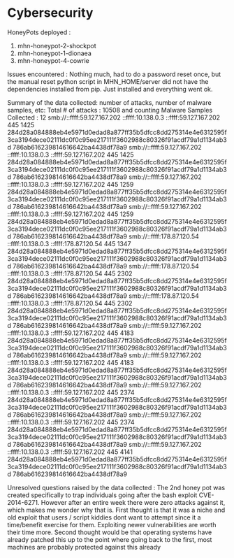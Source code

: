 # Cybersecurity


HoneyPots deployed :
1. mhn-honeypot-2-shockpot
2. mhn-honeypot-1-dionaea
3. mhn-honeypot-4-cowrie

Issues encountered : 
Nothing much, had to do a password reset once, but the manual reset python script in MHN_HOME/server did not
have the dependencies installed from pip. Just installed and everything went ok.

Summary of the data collected: number of attacks, number of malware samples, etc:
Total # of attacks : 10508 and counting
Malware Samples Collected : 12
smb://::ffff:59.127.167.202	::ffff:10.138.0.3	::ffff:59.127.167.202	445	1425	284d28a084888eb4e5971d0edad8a877ff35b5dfcc8dd275314e4e6312595f3ca3194dece02111dc0f0c95ee217111f3602988c80326f91acdf79a1d1134ab3d	786ab616239814616642ba4438df78a9
smb://::ffff:59.127.167.202	::ffff:10.138.0.3	::ffff:59.127.167.202	445	1425	284d28a084888eb4e5971d0edad8a877ff35b5dfcc8dd275314e4e6312595f3ca3194dece02111dc0f0c95ee217111f3602988c80326f91acdf79a1d1134ab3d	786ab616239814616642ba4438df78a9
smb://::ffff:59.127.167.202	::ffff:10.138.0.3	::ffff:59.127.167.202	445	1259	284d28a084888eb4e5971d0edad8a877ff35b5dfcc8dd275314e4e6312595f3ca3194dece02111dc0f0c95ee217111f3602988c80326f91acdf79a1d1134ab3d	786ab616239814616642ba4438df78a9
smb://::ffff:59.127.167.202	::ffff:10.138.0.3	::ffff:59.127.167.202	445	1259	284d28a084888eb4e5971d0edad8a877ff35b5dfcc8dd275314e4e6312595f3ca3194dece02111dc0f0c95ee217111f3602988c80326f91acdf79a1d1134ab3d	786ab616239814616642ba4438df78a9
smb://::ffff:178.87.120.54	::ffff:10.138.0.3	::ffff:178.87.120.54	445	1347	284d28a084888eb4e5971d0edad8a877ff35b5dfcc8dd275314e4e6312595f3ca3194dece02111dc0f0c95ee217111f3602988c80326f91acdf79a1d1134ab3d	786ab616239814616642ba4438df78a9
smb://::ffff:178.87.120.54	::ffff:10.138.0.3	::ffff:178.87.120.54	445	2302	284d28a084888eb4e5971d0edad8a877ff35b5dfcc8dd275314e4e6312595f3ca3194dece02111dc0f0c95ee217111f3602988c80326f91acdf79a1d1134ab3d	786ab616239814616642ba4438df78a9
smb://::ffff:178.87.120.54	::ffff:10.138.0.3	::ffff:178.87.120.54	445	2302	284d28a084888eb4e5971d0edad8a877ff35b5dfcc8dd275314e4e6312595f3ca3194dece02111dc0f0c95ee217111f3602988c80326f91acdf79a1d1134ab3d	786ab616239814616642ba4438df78a9
smb://::ffff:59.127.167.202	::ffff:10.138.0.3	::ffff:59.127.167.202	445	4183	284d28a084888eb4e5971d0edad8a877ff35b5dfcc8dd275314e4e6312595f3ca3194dece02111dc0f0c95ee217111f3602988c80326f91acdf79a1d1134ab3d	786ab616239814616642ba4438df78a9
smb://::ffff:59.127.167.202	::ffff:10.138.0.3	::ffff:59.127.167.202	445	4183	284d28a084888eb4e5971d0edad8a877ff35b5dfcc8dd275314e4e6312595f3ca3194dece02111dc0f0c95ee217111f3602988c80326f91acdf79a1d1134ab3d	786ab616239814616642ba4438df78a9
smb://::ffff:59.127.167.202	::ffff:10.138.0.3	::ffff:59.127.167.202	445	2374	284d28a084888eb4e5971d0edad8a877ff35b5dfcc8dd275314e4e6312595f3ca3194dece02111dc0f0c95ee217111f3602988c80326f91acdf79a1d1134ab3d	786ab616239814616642ba4438df78a9
smb://::ffff:59.127.167.202	::ffff:10.138.0.3	::ffff:59.127.167.202	445	2374	284d28a084888eb4e5971d0edad8a877ff35b5dfcc8dd275314e4e6312595f3ca3194dece02111dc0f0c95ee217111f3602988c80326f91acdf79a1d1134ab3d	786ab616239814616642ba4438df78a9
smb://::ffff:59.127.167.202	::ffff:10.138.0.3	::ffff:59.127.167.202	445	4141	284d28a084888eb4e5971d0edad8a877ff35b5dfcc8dd275314e4e6312595f3ca3194dece02111dc0f0c95ee217111f3602988c80326f91acdf79a1d1134ab3d	786ab616239814616642ba4438df78a9


Unresolved questions raised by the data collected :
The 2nd honey pot was created specifically to trap individuals going after the bash exploit  CVE-2014-6271. However after 
an entire week there were zero attacks against it, which makes me wonder why that is. First thought is that it was a niche and old exploit
that users / script kiddies dont want to attempt since it a time/benefit exercise for them. Exploiting newer vulnerabilities are worth
their time more. Second thought would be that operating systems have already patched this up to the point where going back to the
first, most machines are probably protected against this already